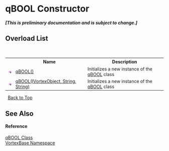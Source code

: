 # qBOOL Constructor 
 _**\[This is preliminary documentation and is subject to change.\]**_


## Overload List
&nbsp;<table><tr><th></th><th>Name</th><th>Description</th></tr><tr><td>![Public method](media/pubmethod.gif "Public method")</td><td><a href="M_VortexBase_qBOOL__ctor.md">qBOOL()</a></td><td>
Initializes a new instance of the <a href="T_VortexBase_qBOOL.md">qBOOL</a> class</td></tr><tr><td>![Public method](media/pubmethod.gif "Public method")</td><td><a href="M_VortexBase_qBOOL__ctor_1.md">qBOOL(IVortexObject, String, String)</a></td><td>
Initializes a new instance of the <a href="T_VortexBase_qBOOL.md">qBOOL</a> class</td></tr></table>&nbsp;
<a href="#qbool-constructor">Back to Top</a>

## See Also


#### Reference
<a href="T_VortexBase_qBOOL.md">qBOOL Class</a><br /><a href="N_VortexBase.md">VortexBase Namespace</a><br />